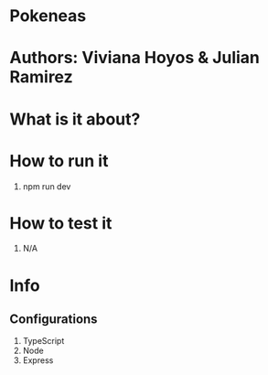 # Pokeneas

# Authors: Viviana Hoyos & Julian Ramirez

# What is it about?

# How to run it

1. npm run dev

# How to test it

1. N/A

# Info

## Configurations

1. TypeScript
2. Node
3. Express
